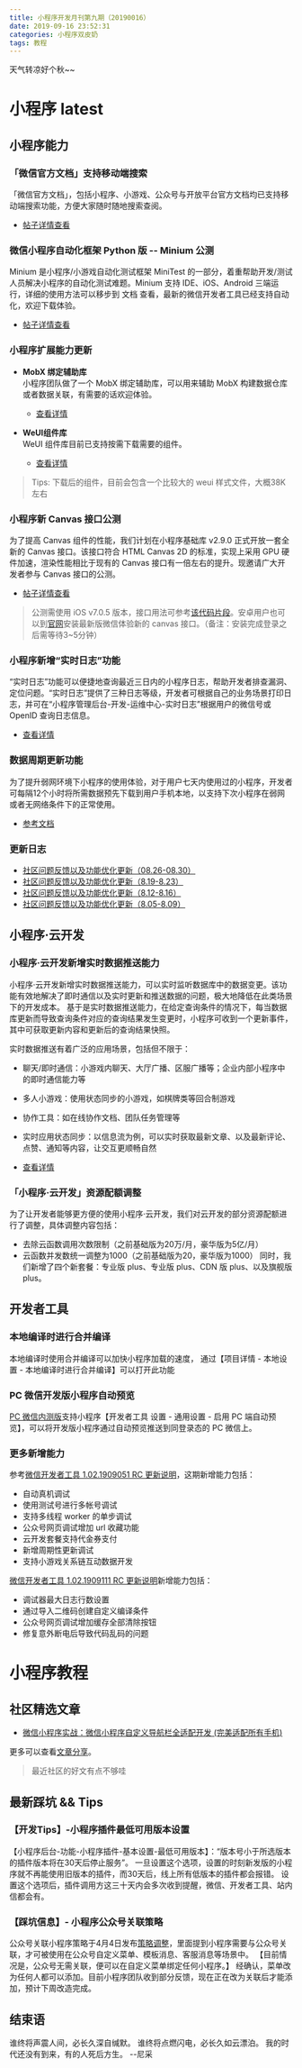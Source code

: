 ```yaml
---
title: 小程序开发月刊第九期（20190016）
date: 2019-09-16 23:52:31
categories: 小程序双皮奶
tags: 教程
---
```

天气转凉好个秋~~
<!--more-->

# 小程序 latest
## 小程序能力
### 「微信官方文档」支持移动端搜索
「微信官方文档」，包括小程序、小游戏、公众号与开放平台官方文档均已支持移动端搜索功能，方便大家随时随地搜索查阅。
- [帖子详情查看](https://developers.weixin.qq.com/community/develop/doc/000ac42c28c718812f092bf1151801)

### 微信小程序自动化框架 Python 版 -- Minium 公测
Minium 是小程序/小游戏自动化测试框架 MiniTest 的一部分，着重帮助开发/测试人员解决小程序的自动化测试难题。Minium 支持 IDE、iOS、Android 三端运行，详细的使用方法可以移步到 文档 查看，最新的微信开发者工具已经支持自动化，欢迎下载体验。
- [帖子详情查看](https://developers.weixin.qq.com/community/develop/doc/000c046e8382102d950940f0953401)

### 小程序扩展能力更新
- **MobX 绑定辅助库**  
小程序团队做了一个 MobX 绑定辅助库，可以用来辅助 MobX 构建数据仓库或者数据关联，有需要的话欢迎体验。
  - [查看详情](https://github.com/wechat-miniprogram/mobx-miniprogram-bindings)

- **WeUI组件库**  
WeUI 组件库目前已支持按需下载需要的组件。
  - [查看详情](https://developers.weixin.qq.com/miniprogram/dev/extended/weui/download.html)
  
> Tips: 下载后的组件，目前会包含一个比较大的 weui 样式文件，大概38K左右

### 小程序新 Canvas 接口公测
为了提高 Canvas 组件的性能，我们计划在小程序基础库 v2.9.0 正式开放一套全新的 Canvas 接口。该接口符合 HTML Canvas 2D 的标准，实现上采用 GPU 硬件加速，渲染性能相比于现有的 Canvas 接口有一倍左右的提升。现邀请广大开发者参与 Canvas 接口的公测。
- [帖子详情查看](https://developers.weixin.qq.com/community/develop/doc/00020a02c2c040114d19a398f5b001)

> 公测需使用 iOS v7.0.5 版本，接口用法可参考[该代码片段](https://developers.weixin.qq.com/s/MdYVhXmB7lak)。安卓用户也可以到[官网](https://weixin.qq.com/)安装最新版微信体验新的 canvas 接口。（备注：安装完成登录之后需等待3~5分钟）

### 小程序新增“实时日志”功能
“实时日志”功能可以便捷地查询最近三日内的小程序日志，帮助开发者排查漏洞、定位问题。“实时日志”提供了三种日志等级，开发者可根据自己的业务场景打印日志，并可在“小程序管理后台-开发-运维中心-实时日志”根据用户的微信号或 OpenID 查询日志信息。
- [查看详情](https://developers.weixin.qq.com/miniprogram/dev/extended/log/)

### 数据周期更新功能
为了提升弱网环境下小程序的使用体验，对于用户七天内使用过的小程序，开发者可每隔12个小时将所需数据预先下载到用户手机本地，以支持下次小程序在弱网或者无网络条件下的正常使用。
- [参考文档](https://developers.weixin.qq.com/miniprogram/dev/framework/ability/background-fetch.html)

### 更新日志
- [社区问题反馈以及功能优化更新（08.26-08.30）](https://developers.weixin.qq.com/community/develop/doc/0008280ec20ac879c919d932556001)  
- [社区问题反馈以及功能优化更新（8.19-8.23）](https://developers.weixin.qq.com/community/develop/doc/00066c5757894889271996e015b001)  
- [社区问题反馈以及功能优化更新（8.12-8.16）](https://developers.weixin.qq.com/community/develop/doc/000c046e8382102d950940f0953401)  
- [社区问题反馈以及功能优化更新（8.05-8.09）](https://developers.weixin.qq.com/community/develop/doc/000ac42c28c718812f092bf1151801)  

## 小程序·云开发
### 小程序·云开发新增实时数据推送能力
小程序·云开发新增实时数据推送能力，可以实时监听数据库中的数据变更。该功能有效地解决了即时通信以及实时更新和推送数据的问题，极大地降低在此类场景下的开发成本。
基于是实时数据推送能力，在给定查询条件的情况下，每当数据库更新而导致查询条件对应的查询结果发生变更时，小程序可收到一个更新事件，其中可获取更新内容和更新后的查询结果快照。

实时数据推送有着广泛的应用场景，包括但不限于：
- 聊天/即时通信：小游戏内聊天、大厅广播、区服广播等；企业内部小程序中的即时通信能力等
- 多人小游戏：使用状态同步的小游戏，如棋牌类等回合制游戏
- 协作工具：如在线协作文档、团队任务管理等
- 实时应用状态同步：以信息流为例，可以实时获取最新文章、以及最新评论、点赞、通知等内容，让交互更顺畅自然

- [查看详情](https://developers.weixin.qq.com/miniprogram/dev/wxcloud/guide/database/realtime.html)

### 「小程序·云开发」资源配额调整
为了让开发者能够更方便的使用小程序·云开发，我们对云开发的部分资源配额进行了调整，具体调整内容包括：
- 去除云函数调用次数限制（之前基础版为20万/月，豪华版为5亿/月）
- 云函数并发数统一调整为1000（之前基础版为20，豪华版为1000）
同时，我们新增了四个新套餐：专业版 plus、专业版 plus、CDN 版 plus、以及旗舰版 plus。

## 开发者工具
### 本地编译时进行合并编译
本地编译时使用合并编译可以加快小程序加载的速度，
通过【项目详情 - 本地设置 - 本地编译时进行合并编译】可以打开此功能

### PC 微信开发版小程序自动预览
[PC 微信内测版](https://dldir1.qq.com/weixin/Windows/WeChat2.7.0_beta.exe)支持小程序【开发者工具 设置 - 通用设置 - 启用 PC 端自动预览】，可以将开发版小程序通过自动预览推送到同登录态的 PC 微信上。

### 更多新增能力
参考[微信开发者工具 1.02.1909051 RC 更新说明](https://developers.weixin.qq.com/community/develop/doc/00066696834858a9d91912c755e401)，这期新增能力包括：
- 自动真机调试
- 使用测试号进行多帐号调试
- 支持多线程 worker 的单步调试
- 公众号网页调试增加 url 收藏功能
- 云开发套餐支持代金券支付
- 新增周期性更新调试
- 支持小游戏关系链互动数据开发

[微信开发者工具 1.02.1909111 RC 更新说明](https://developers.weixin.qq.com/community/develop/doc/00048a4a24c248f64d2974eea5bc01)新增能力包括：
- 调试器最大日志行数设置
- 通过导入二维码创建自定义编译条件
- 公众号网页调试增加缓存全部清除按钮
- 修复意外断电后导致代码乱码的问题

# 小程序教程
## 社区精选文章
- [微信小程序实战：微信小程序自定义导航栏全适配开发 (完美适配所有手机)](https://developers.weixin.qq.com/community/develop/article/doc/00068aec7941f8f57509794be54413)

更多可以查看[文章分享](https://developers.weixin.qq.com/community/develop/article)。

> 最近社区的好文有点不够哇

## 最新踩坑 && Tips
### 【开发Tips】-小程序插件最低可用版本设置
【小程序后台-功能-小程序插件-基本设置-最低可用版本】：“版本号小于所选版本的插件版本将在30天后停止服务”。
一旦设置这个选项，设置的时刻新发版的小程序就不再能使用旧版本的插件，而30天后，线上所有低版本的插件都会报错。
设置这个选项后，插件调用方这三十天内会多次收到提醒，微信、开发者工具、站内信都会有。

### 【踩坑信息】- 小程序公众号关联策略
公众号关联小程序策略于4月4日发布[策略调整](https://developers.weixin.qq.com/community/develop/doc/00008e0564435833bf588fbbb56001)，里面提到小程序需要与公众号关联，才可被使用在公众号自定义菜单、模板消息、客服消息等场景中。
【目前情况是，公众号无需关联，便可以在自定义菜单绑定任何小程序。】
经确认，菜单改为任何人都可以添加。目前小程序团队收到部分反馈，现在正在改为关联后才能添加，预计下周改造完成。


## 结束语
谁终将声震人间，必长久深自缄默。
谁终将点燃闪电，必长久如云漂泊。
我的时代还没有到来，有的人死后方生。
--尼采